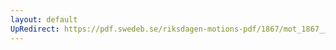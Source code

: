 ```yaml
---
layout: default
UpRedirect: https://pdf.swedeb.se/riksdagen-motions-pdf/1867/mot_1867__ak__00010/mot_1867__ak__00010_003.pdf
---
```

